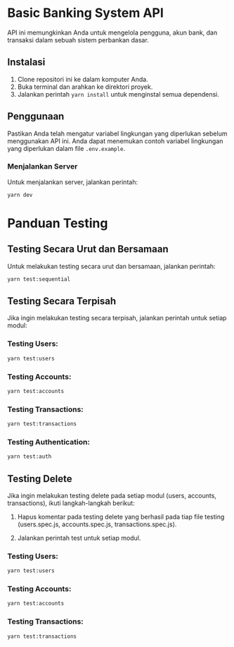 # Basic Banking System API

API ini memungkinkan Anda untuk mengelola pengguna, akun bank, dan transaksi dalam sebuah sistem perbankan dasar.

## Instalasi

1. Clone repositori ini ke dalam komputer Anda.
2. Buka terminal dan arahkan ke direktori proyek.
3. Jalankan perintah `yarn install` untuk menginstal semua dependensi.

## Penggunaan

Pastikan Anda telah mengatur variabel lingkungan yang diperlukan sebelum menggunakan API ini. Anda dapat menemukan contoh variabel lingkungan yang diperlukan dalam file `.env.example`.

### Menjalankan Server

Untuk menjalankan server, jalankan perintah:

```bash
yarn dev
```

# Panduan Testing

## Testing Secara Urut dan Bersamaan
Untuk melakukan testing secara urut dan bersamaan, jalankan perintah:
```bash
yarn test:sequential
```

## Testing Secara Terpisah

Jika ingin melakukan testing secara terpisah, jalankan perintah untuk setiap modul:

### Testing Users:

```bash
yarn test:users  
```
### Testing Accounts:

```bash
yarn test:accounts 
```
### Testing Transactions:

```bash
yarn test:transactions
```

### Testing Authentication:

```bash
yarn test:auth
```

## Testing Delete

Jika ingin melakukan testing delete pada setiap modul (users, accounts, transactions), ikuti langkah-langkah berikut:

1.  Hapus komentar pada testing delete yang berhasil pada tiap file testing (users.spec.js, accounts.spec.js, transactions.spec.js).

2. Jalankan perintah test untuk setiap modul.

### Testing Users:

```bash
yarn test:users  
```
### Testing Accounts:

```bash
yarn test:accounts 
```
### Testing Transactions:

```bash
yarn test:transactions
```
